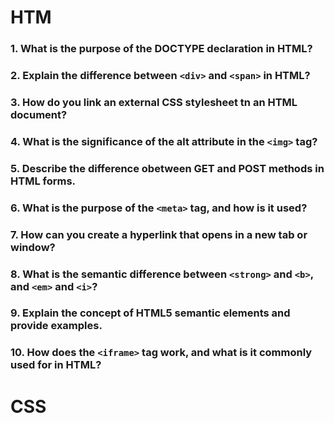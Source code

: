 # HTM
### 1. What is the purpose of the **DOCTYPE** declaration in HTML?
### 2. Explain the difference between `<div>` and `<span>` in HTML?
### 3. How do you link an external CSS stylesheet tn an HTML document?
### 4. What is the significance of the alt attribute in the `<img>` tag?
### 5. Describe the difference obetween **GET** and **POST** methods in HTML forms.
### 6. What is the purpose of the `<meta>` tag, and how is it used?
### 7. How can you create a hyperlink that opens in a new tab or window?
### 8. What is the semantic difference between `<strong>` and `<b>`, and `<em>` and `<i>`?
### 9. Explain the concept of HTML5 semantic elements and provide examples.
### 10. How does the `<iframe>` tag work, and what is it commonly used for in HTML?
# CSS